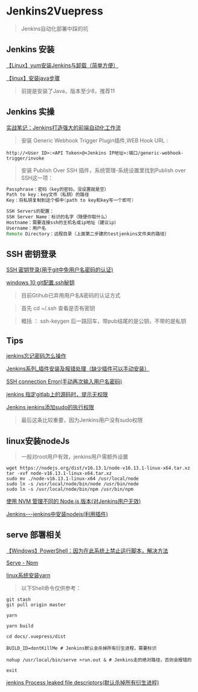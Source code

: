 # Jenkins2Vuepress

> Jenkins自动化部署中踩的坑

## Jenkins 安装 

[【Linux】yum安装Jenkins与卸载（简单方便）](https://blog.csdn.net/Ginny97/article/details/103984312)

[【linux】安装java步骤](https://www.cnblogs.com/wjup/p/11041274.html)

> 前提是安装了Java，版本至少8，推荐11

## Jenkins 实操

[实战笔记：Jenkins打造强大的前端自动化工作流](https://juejin.cn/post/6844903591417757710)

> 安装 Generic Webhook Trigger Plugin插件,WEB Hook URL :

``` shell
http://<User ID>:<API Token>@<Jenkins IP地址>:端口/generic-webhook-trigger/invoke
```

> 安装 Publish Over SSH 插件，系统管理-系统设置里找到Publish over SSH这一项：

``` java
Passphrase：密码（key的密码，没设置就是空）
Path to key：key文件（私钥）的路径
Key：将私钥复制到这个框中(path to key和key写一个即可)

SSH Servers的配置：
SSH Server Name：标识的名字（随便你取什么）
Hostname：需要连接ssh的主机名或ip地址（建议ip）
Username：用户名
Remote Directory：远程目录（上面第二步建的testjenkins文件夹的路径）
```

## SSH 密钥登录

[SSH 密钥登录(用于git中免用户名密码的认证)](https://wangdoc.com/ssh/key.html#%E5%9F%BA%E6%9C%AC%E7%94%A8%E6%B3%95)

[windows 10 git配置.ssh秘钥](https://blog.csdn.net/aachangs/article/details/80869833)

> 目前Gtihub已弃用用户名&密码的认证方式

> 首先 cd ~/.ssh 查看是否有密钥

> 概括 ： ssh-keygen 后一路回车，带pub结尾的是公钥，不带的是私钥

## Tips

[jenkins忘记密码怎么操作](https://blog.csdn.net/weixin_44049466/article/details/102023452?utm_medium=distribute.pc_relevant.none-task-blog-2~default~baidujs_baidulandingword~default-1.no_search_link&spm=1001.2101.3001.4242.2)

[Jenkins系列_插件安装及报错处理（缺少插件可以手动安装）](https://blog.csdn.net/ziwuzhulin/article/details/79820020)

[SSH connection Error(手动再次输入用户名密码)](https://blog.csdn.net/weixin_41824658/article/details/88965634)

[jenkins 指定gitlab上的源码时，提示无权限](https://blog.csdn.net/u010947098/article/details/60965469)

[Jenkins jenkins添加sudo的执行权限](https://blog.csdn.net/weixin_40123451/article/details/113203225)

> 最后这条比较重要，因为Jenkins用户没有sudo权限

## linux安装nodeJs

> 一般对root用户有效，jenkins用户需额外设置

``` shell
wget https://nodejs.org/dist/v16.13.1/node-v16.13.1-linux-x64.tar.xz
tar -xvf node-v16.13.1-linux-x64.tar.xz
sudo mv ./node-v16.13.1-linux-x64 /usr/local/node
sudo ln -s /usr/local/node/bin/node /usr/bin/node
sudo ln -s /usr/local/node/bin/npm /usr/bin/npm
```
[使用 NVM 管理不同的 Node.js 版本(对Jenkins用户无效)](https://www.cnblogs.com/Kennytian/p/6391481.html)

[Jenkins---jenkins中安装nodejs(利用插件)](https://www.jianshu.com/p/0a865a321d78)

## serve 部署相关 

[【Windows】PowerShell：因为在此系统上禁止运行脚本，解决方法](https://www.jianshu.com/p/4eaad2163567)

[Serve - Npm](https://www.npmjs.com/package/serve)

[linux系统安装yarn](https://blog.csdn.net/weixin_28993311/article/details/116964001)

> 以下Shell命令仅供参考：

``` shell
git stash
git pull origin master

yarn 

yarn build 

cd docs/.vuepress/dist

BUILD_ID=dontKillMe # Jenkins默认会杀掉所有衍生进程，需要标识

nohup /usr/local/bin/serve >run.out & # Jenkins走的绝对路径，否则会报错的

exit
```
[jenkins Process leaked file descriptors(默认杀掉所有衍生进程)](https://blog.csdn.net/weixin_36816337/article/details/82055217)
